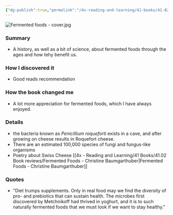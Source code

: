 ```yaml
---
{"dg-publish":true,"permalink":"/4x-reading-and-learning/41-books/41-02-book-reviews/fermented-foods-christine-baumgarthuber/","title":"Fermented Foods - Christine Baumgarthuber","created":"2024-08-13T16:05:14.161+03:00","updated":"2025-09-23T06:02:03.814+03:00"}
---
```


![Fermented foods - cover.jpg](/img/user/4x%20-%20Reading%20and%20Learning/41%20Books/41.02%20Book%20reviews/Fermented%20foods%20-%20cover.jpg)
### Summary
- A history, as well as a bit of science, about fermented foods through the ages and how tehy benefit us.

### How I discovered it
- Good reads recommendation

### How the book changed me
- A lot more appreciation for fermented foods, which I have always enjoyed.

### Details
- the bacteria known as _Penicillium roqueforti_ exists in a cave, and after growing on cheese results in Roquefort cheese.
- There are an estimated 100,000 species of fungi and fungus-like organisms
- Poetry about Swiss Cheese [[4x - Reading and Learning/41 Books/41.02 Book reviews/Fermented Foods - Christine Baumgarthuber\|Fermented Foods - Christine Baumgarthuber]]

### Quotes
 - "Diet trumps supplements. Only in real food may we find the diversity of pro- and prebiotics that can sustain health. The microbes first discovered by Metchnikoff had thrived in yoghurt, and it is to such naturally fermented foods that we must look if we want to stay healthy."
